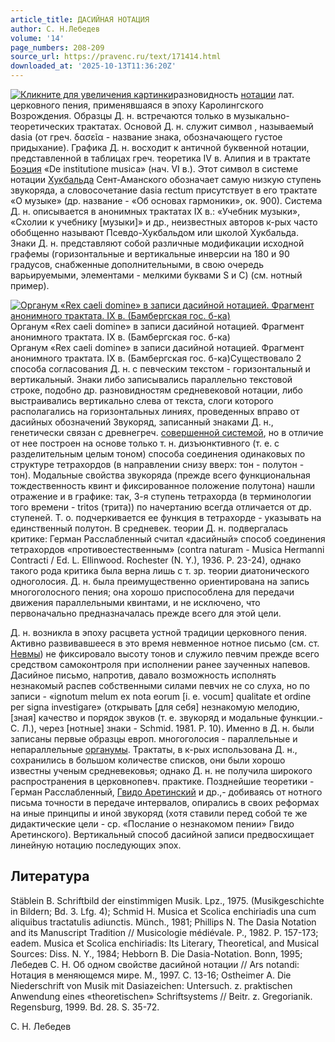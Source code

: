 ```yaml
---
article_title: ДАСИЙНАЯ НОТАЦИЯ
author: С. Н.Лебедев
volume: '14'
page_numbers: 208-209
source_url: https://pravenc.ru/text/171414.html
downloaded_at: '2025-10-13T11:36:20Z'
---
```


[![](https://pravenc.ru/data/841/479/1234/i200.jpg "Кликните для увеличения картинки")](https://pravenc.ru/data/841/479/1234/i400.jpg)разновидность [нотации](https://pravenc.ru/text/нотация.html) лат. церковного пения, применявшаяся в эпоху Каролингского Возрождения. Образцы Д. н. встречаются только в музыкально-теоретических трактатах. Основой Д. н. служит символ , называемый dasia (от греч.
δασεῖα - название знака, обозначающего густое придыхание). Графика Д. н. восходит к античной буквенной нотации, представленной в таблицах греч. теоретика IV в. Алипия и в трактате [Боэция](https://pravenc.ru/text/Боэций.html) «De institutione musica» (нач. VI в.). Этот символ в системе нотации [Хукбальда](https://pravenc.ru/text/Хукбальда.html) Сент-Аманского обозначает самую низкую ступень звукоряда, а словосочетание dasia rectum присутствует в его трактате «О музыке» (др. название - «Об основах гармоники», ок. 900). Система Д. н. описывается в анонимных трактатах IX в.: «Учебник музыки», «Схолии к учебнику [музыки]» и др., неизвестных авторов к-рых часто обобщенно называют Псевдо-Хукбальдом или школой Хукбальда. Знаки Д. н. представляют собой различные модификации исходной графемы (горизонтальные и вертикальные инверсии на 180 и 90 градусов, снабженные дополнительными, в свою очередь варьируемыми, элементами - мелкими буквами S и C) (см. нотный пример).

[![Органум «Rex caeli domine» в записи дасийной нотацией. Фрагмент анонимного трактата. IX в. (Бамбергская гос. б-ка)](https://pravenc.ru/data/843/479/1234/i200.jpg "Кликните для увеличения картинки")](https://pravenc.ru/data/843/479/1234/i400.jpg)Органум «Rex caeli domine» в записи дасийной нотацией. Фрагмент анонимного трактата. IX в. (Бамбергская гос. б-ка)  
Органум «Rex caeli domine» в записи дасийной нотацией. Фрагмент анонимного трактата. IX в. (Бамбергская гос. б-ка)Существовало 2 способа согласования Д. н. с певческим текстом - горизонтальный и вертикальный. Знаки либо записывались параллельно текстовой строке, подобно др. разновидностям средневековой нотации, либо выстраивались вертикально слева от текста, слоги которого располагались на горизонтальных линиях, проведенных вправо от дасийных обозначений Звукоряд, записанный знаками Д. н., генетически связан с древнегреч. [совершенной системой](<https://pravenc.ru/text/совершенной системой.html>), но в отличие от нее построен на основе только т. н. дизъюнктивного (т. е. с разделительным целым тоном) способа соединения одинаковых по структуре тетрахордов (в направлении снизу вверх: тон - полутон - тон). Модальные свойства звукоряда (прежде всего функциональная тождественность квинт и фиксированное положение полутона) нашли отражение и в графике: так, 3-я ступень тетрахорда (в терминологии того времени - tritos (трита)) по начертанию всегда отличается от др. ступеней. Т. о. подчеркивается ее функция в тетрахорде - указывать на единственный полутон. В средневек. теории Д. н. подвергалась критике: Герман Расслабленный считал «дасийный» способ соединения тетрахордов «противоестественным» (contra naturam - Musica Hermanni Contracti / Ed. L. Ellinwood. Rochester (N. Y.), 1936. P. 23-24), однако такого рода критика была верна лишь с т. зр. теории диатонического одноголосия. Д. н. была преимущественно ориентирована на запись многоголосного пения; она хорошо приспособлена для передачи движения параллельными квинтами, и не исключено, что первоначально предназначалась прежде всего для этой цели.

Д. н. возникла в эпоху расцвета устной традиции церковного пения. Активно развивавшееся в это время невменное нотное письмо (см. ст. [Невмы](https://pravenc.ru/text/Невмы.html)) не фиксировало высоту тонов и служило певчим прежде всего средством самоконтроля при исполнении ранее заученных напевов. Дасийное письмо, напротив, давало возможность исполнять незнакомый распев собственными силами певчих не со слуха, но по записи - «ignotum melum ex nota eorum [i. e. vocum] qualitate et ordine per signa investigare» (открывать [для себя] незнакомую мелодию, [зная] качество и порядок звуков (т. е. звукоряд и модальные функции.- С. Л.), через [нотные] знаки - Schmid. 1981. P. 10). Именно в Д. н. были записаны первые образцы европ. многоголосия - параллельные и непараллельные [органумы](https://pravenc.ru/text/органумы.html). Трактаты, в к-рых использована Д. н., сохранились в большом количестве списков, они были хорошо известны ученым средневековья; однако Д. н. не получила широкого распространения в церковнопевч. практике. Позднейшие теоретики - Герман Расслабленный, [Гвидо Аретинский](<https://pravenc.ru/text/Гвидо Аретинский.html>) и др.,- добиваясь от нотного письма точности в передаче интервалов, опирались в своих реформах на иные принципы и иной звукоряд (хотя ставили перед собой те же дидактические цели - ср. «Послание о незнакомом пении» Гвидо Аретинского). Вертикальный способ дасийной записи предвосхищает линейную нотацию последующих эпох.

## Литература

Stäblein B. Schriftbild der einstimmigen Musik. Lpz., 1975. (Musikgeschichte in Bildern; Bd. 3. Lfg. 4); Schmid H. Musica et Scolica enchiriadis una cum aliquibus tractatulis adiunctis. Münch., 1981; Phillips N. The Dasia Notation and its Manuscript Tradition // Musicologie médiévale. P., 1982. P. 157-173; eadem. Musica et Scolica enchiriadis: Its Literary, Theoretical, and Musical Sources: Diss. N. Y., 1984; Hebborn B. Die Dasia-Notation. Bonn, 1995; Лебедев С. Н. Об одном свойстве дасийной нотации // Ars notandi: Нотация в меняющемся мире. М., 1997. C. 13-16; Ostheimer A. Die Niederschrift von Musik mit Dasiazeichen: Untersuch. z. praktischen Anwendung eines «theoretischen» Schriftsystems // Beitr. z. Gregorianik. Regensburg, 1999. Bd. 28. S. 35-72.

С. Н.  Лебедев
